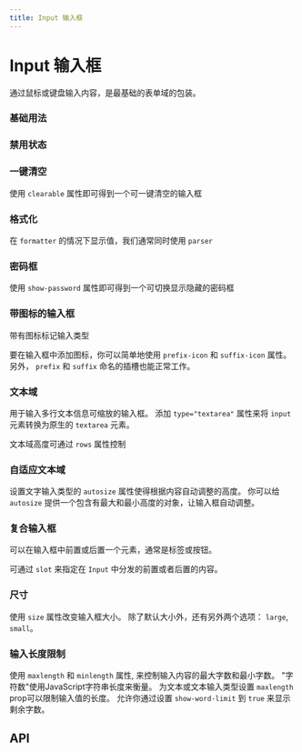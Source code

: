 ```yaml
---
title: Input 输入框
---
```


# Input 输入框

通过鼠标或键盘输入内容，是最基础的表单域的包装。

### 基础用法

<demo path="./def.vue" />

### 禁用状态

<demo path="./disable.vue" />

### 一键清空

使用 `clearable` 属性即可得到一个可一键清空的输入框

<demo path="./clearable.vue" />

### 格式化

在 `formatter` 的情况下显示值，我们通常同时使用 `parser`

<demo path="./formatter.vue" />

### 密码框

使用 `show-password` 属性即可得到一个可切换显示隐藏的密码框

<demo path="./password.vue" />

### 带图标的输入框

带有图标标记输入类型

要在输入框中添加图标，你可以简单地使用 `prefix-icon` 和 `suffix-icon` 属性。 另外， `prefix` 和 `suffix` 命名的插槽也能正常工作。

<demo path="./icon.vue" />

### 文本域

用于输入多行文本信息可缩放的输入框。 添加 `type="textarea"` 属性来将 `input` 元素转换为原生的 `textarea` 元素。

文本域高度可通过 `rows` 属性控制

<demo path="./textareaInput.vue" />

### 自适应文本域

设置文字输入类型的 `autosize` 属性使得根据内容自动调整的高度。 你可以给 `autosize` 提供一个包含有最大和最小高度的对象，让输入框自动调整。

<demo path="./autoSizeTextarea.vue" />

### 复合输入框

可以在输入框中前置或后置一个元素，通常是标签或按钮。

可通过 `slot` 来指定在 `Input` 中分发的前置或者后置的内容。

<demo path="./composite.vue" />

### 尺寸

使用 `size` 属性改变输入框大小。 除了默认大小外，还有另外两个选项： `large`, `small`。

<demo path="./size.vue" />

### 输入长度限制

使用 `maxlength` 和 `minlength` 属性, 来控制输入内容的最大字数和最小字数。 "字符数"使用JavaScript字符串长度来衡量。 为文本或文本输入类型设置 `maxlength` prop可以限制输入值的长度。 允许你通过设置 `show-word-limit` 到 `true` 来显示剩余字数。

<demo path="./length.vue" />

## API

<API src="./input.json" lang="zh"></API>

